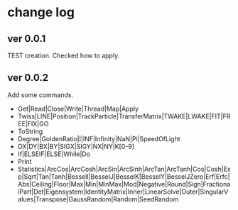 # change log

## ver 0.0.1
TEST creation. Checked how to apply.

## ver 0.0.2
Add some commands.
- Get|Read|Close|Write|Thread|Map|Apply
- Twiss|LINE|Position|TrackParticle|TransferMatrix|TWAKE|LWAKE|FIT|FREE|FIX|GO
- ToString
- Degree|GoldenRatio|I|INF|Infinity|NaN|Pi|SpeedOfLight
- DX|DY|BX|BY|SIGX|SIGY|NX|NY|K[0-9]
- If|ELSEIF|ELSE|While|Do
- Print
- Statistics|ArcCos|ArcCosh|ArcSin|ArcSinh|ArcTan|ArcTanh|Cos|Cosh|Exp|Sqrt|Tan|Tanh|BesselI|BesselJ|BesselK|BesselY|BesselJZero|Erf|Erfc|Abs|Ceiling|Floor|Max|Min|MinMax|Mod|Negative|Round|Sign|FractionalPart|Det|Eigensystem|IdentityMatrix|Inner|LinearSolve|Outer|SingularValues|Transpose|GaussRandom|Random|SeedRandom
